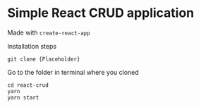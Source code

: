 # Simple React CRUD application

Made with `create-react-app`

Installation steps
```
git clone {Placeholder}
```

Go to the folder in terminal where you cloned
```
cd react-crud
yarn
yarn start
```
